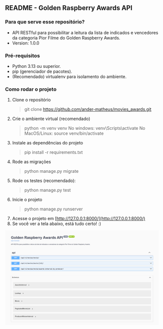 ## README - Golden Raspberry Awards API

### Para que serve esse repositório?

- API RESTful para possibilitar a leitura da lista de indicados e vencedores da categoria Pior Filme do Golden Raspberry Awards.
- Version: 1.0.0

### Pré-requisitos

- Python 3.13 ou superior.
- pip (gerenciador de pacotes).
- (Recomendado) virtualenv para isolamento do ambiente.

### Como rodar o projeto

1. Clone o repositório
   > git clone https://github.com/ander-matheus/movies_awards.git
1. Crie o ambiente virtual (recomendado)
   > python -m venv venv
   > No windows: venv\Scripts\activate
   > No MacOS/Linux: source venv/bin/activate
1. Instale as dependências do projeto
   > pip install -r requirements.txt
1. Rode as migrações
   > python manage.py migrate
1. Rode os testes (recomendado):
   > python manage.py test
1. Inicie o projeto
   > python manage.py runserver
1. Acesse o projeto em [http://127.0.0.1:8000/](http://127.0.0.1:8000/)
1. Se você ver a tela abaixo, está tudo certo! :)

<img src="https://github.com/ander-matheus/movies_awards/blob/main/Golden-Raspberry-Awards-API.png" alt="home print">
